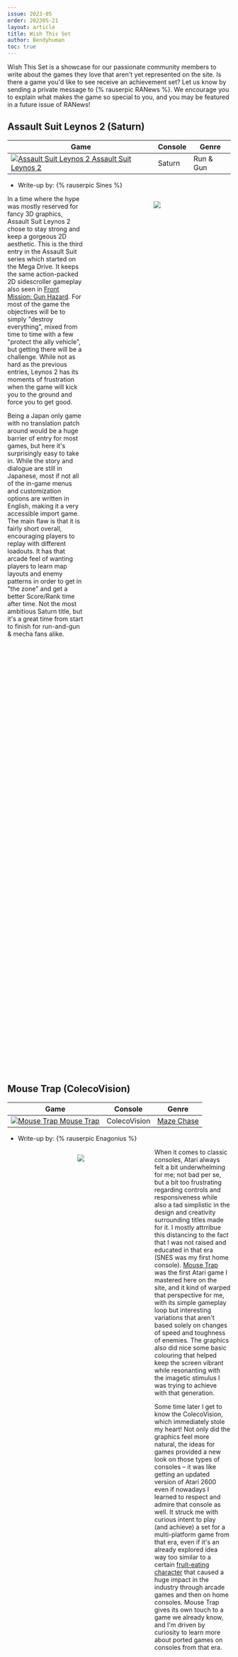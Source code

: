 ```yaml
---
issue: 2023-05
order: 202305-21
layout: article
title: Wish This Set
author: Bendyhuman
toc: true
---
```


Wish This Set is a showcase for our passionate community members to write about the games they love that aren't yet represented on the site. Is there a game you'd like to see receive an achievement set? Let us know by sending a private message to {% rauserpic RANews %}. We encourage you to explain what makes the game so special to you, and you may be featured in a future issue of RANews!

## Assault Suit Leynos 2 (Saturn)

| Game                                                                                                                                                                                                                                                           | Console | Genre     |
| -------------------------------------------------------------------------------------------------------------------------------------------------------------------------------------------------------------------------------------------------------------- | ------- | --------- |
| <a class="gameicon-link" href="https://retroachievements.org/game/14522" target="_blank" rel="noopener"> <img class="gameicon" src="https://media.retroachievements.org/Images/000001.png" alt="Assault Suit Leynos 2"> <span>Assault Suit Leynos 2</span></a> | Saturn  | Run & Gun |

* Write-up by: {% rauserpic Sines %}

<figure style="text-align:center;float:right;width:50%;height:50%">
<img src="http://www.hardcoregaming101.net/wp-content/uploads/2019/01/leynos2-9.png">
<figcaption></figcaption>
</figure>

In a time where the hype was mostly reserved for fancy 3D graphics, Assault Suit Leynos 2 chose to stay strong and keep a gorgeous 2D aesthetic. This is the third entry in the Assault Suit series which started on the Mega Drive. It keeps the same action-packed 2D sidescroller gameplay also seen in [Front Mission: Gun Hazard](https://retroachievements.org/game/1408). For most of the game the objectives will be to simply "destroy everything", mixed from time to time with a few "protect the ally vehicle", but getting there will be a challenge. While not as hard as the previous entries, Leynos 2 has its moments of frustration when the game will kick you to the ground and force you to get good.

Being a Japan only game with no translation patch around would be a huge barrier of entry for most games, but here it's surprisingly easy to take in. While the story and dialogue are still in Japanese, most if not all of the in-game menus and customization options are written in English, making it a very accessible import game. The main flaw is that it is fairly short overall, encouraging players to replay with different loadouts. It has that arcade feel of wanting players to learn map layouts and enemy patterns in order to get in "the zone" and get a better Score/Rank time after time. Not the most ambitious Saturn title, but it's a great time from start to finish for run-and-gun & mecha fans alike.

<br clear="right"/>

## Mouse Trap (ColecoVision)

| Game                                                                                                                                                                                                                                     | Console      | Genre                                                 |
| ---------------------------------------------------------------------------------------------------------------------------------------------------------------------------------------------------------------------------------------- | ------------ | ----------------------------------------------------- |
| <a class="gameicon-link" href="https://retroachievements.org/game/14071" target="_blank" rel="noopener"> <img class="gameicon" src="https://media.retroachievements.org/Images/000001.png" alt="Mouse Trap"> <span>Mouse Trap</span></a> | ColecoVision | [Maze Chase](https://retroachievements.org/game/8141) |

* Write-up by: {% rauserpic Enagonius %}

<figure style="text-align:center;float:left;width:50%;height:50%">
<img src="https://cdn.mobygames.com/screenshots/2096140-mouse-trap-colecovision-a-game-in-progress.png">
<figcaption></figcaption>
</figure>

When it comes to classic consoles, Atari always felt a bit underwhelming for me; not bad per se, but a bit too frustrating regarding controls and responsiveness while also a tad simplistic in the design and creativity surrounding titles made for it. I mostly attrribue this distancing to the fact that I was not raised and educated in that era (SNES was my first home console). [Mouse Trap](https://retroachievements.org/game/11725) was the first Atari game I mastered here on the site, and it kind of warped that perspective for me, with its simple gameplay loop but interesting variations that aren't based solely on changes of speed and toughness of enemies. The graphics also did nice some basic colouring that helped keep the screen vibrant while resonanting with the imagetic stimulus I was trying to achieve with that generation.

Some time later I get to know the ColecoVision, which immediately stole my heart! Not only did the graphics feel more natural, the ideas for games provided a new look on those types of consoles – it was like getting an updated version of Atari 2600 even if nowadays I learned to respect and admire that console as well. It struck me with curious intent to play (and achieve) a set for a multi-platform game from that era, even if it's an already explored idea way too similar to a certain [fruit-eating character](https://retroachievements.org/game/12192) that caused a huge impact in the industry through arcade games and then on home consoles. Mouse Trap gives its own touch to a game we already know, and I'm driven by curiosity to learn more about ported games on consoles from that era.

<br clear="left"/>

## Syvalion (SNES)

| Game                                                                                                                                                                                                                                | Console | Genre                                                  |
| ----------------------------------------------------------------------------------------------------------------------------------------------------------------------------------------------------------------------------------- | ------- | ------------------------------------------------------ |
| <a class="gameicon-link" href="https://retroachievements.org/game/3875" target="_blank" rel="noopener"> <img class="gameicon" src="https://media.retroachievements.org/Images/000001.png" alt="Syvalion"> <span>Syvalion</span></a> | SNES    | [Shoot 'em Up](https://retroachievements.org/game/956) |

* Write-up by: {% rauserpic heintsi %}

<figure style="text-align:center;float:right;width:50%;height:50%">
<img src="https://media.retroachievements.org/Images/028290.png">
<figcaption></figcaption>
</figure>

Syvalion may look like an ordinary arcade shooter at first glance, but it offers much more than that. Syvalion, originally an arcade shooter made in 1988 for Arcade, was ported to the Sharp X68000 in 1990 and 1992 to SNES. This rather unknown game was developed by Taito, and only released in JP and EU, making it even more of an unknown title.

In Syvalion, there are three modes: Basic series, which is basically a tutorial that goes through pre-defined mazes and teaches you the basics of the game. I’d say that’s pretty rare for any game this old. Then there's the Real Combat series, which is the main mode of the game and runs you through different scenarios and maze layouts. More on the randomness later. Finally, there's a Time Attack mode in which the goal is to get the most points in one life (great [Leaderboard of the Month](https://retroachievements.org/viewtopic.php?t=19693) material right there).

Unlike typical shoot-'em-up games, Syvalion allows you to freely maneuver your dragon while shooting fire and gathering power-ups from enemies. The better you perform, the better upgrades you get. The dragon's color indicates the ship's health, and there's also a meter for breathing fire that depletes if you overuse it.

Second, each time you boot up the game, you’ll get a different story and maze layouts. Most of each playthrough is randomized. Yes, there are supposedly 100 different endings (text only, sadly) and many story prompts, which either make sense or don’t. One silly excerpt from many possible story prompts goes like this: "My dead sister will never return again but I was able to take revenge by chance like this, and saved the earth’s danger!!" Yes, the system isn't perfect, but I think it was a pretty cool idea at the time, and sometimes those bad translations are rather entertaining to read. Bosses, however, are always the same, leaving some opportunities to create damageless challenge achievements. I mean, it could be neat to have achievements for each ending too, if you want to go crazy.

The game is pretty forgiving too; with unlimited continues and a pretty short playthrough, it makes the game a rather fine choice to play in short bursts.

Whether you're a fan of shooters or a complete newcomer to the genre, this obscure shooter might be a game worth checking out.

<br clear="right"/>

## Batman & Robin (PlayStation)

| Game                                                                                                                                                                                                                                             | Console     | Genre  |
| ------------------------------------------------------------------------------------------------------------------------------------------------------------------------------------------------------------------------------------------------ | ----------- | ------ |
| <a class="gameicon-link" href="https://retroachievements.org/game/18552" target="_blank" rel="noopener"> <img class="gameicon" src="https://media.retroachievements.org/Images/000001.png" alt="Batman & Robin"> <span>Batman & Robin</span></a> | PlayStation | Action |

* Write-up by: {% rauserpic groundedshikami %}

<figure style="text-align:center;float:left;width:50%;height:50%">
<img src="https://gamefaqs.gamespot.com/a/screen/full/0/5/1/696051.jpg">
<figcaption></figcaption>
</figure>

Batman & Robin is a 1998 third-person exploration/action game that was released for the PlayStation 1 by Probe Entertainment. The game is based on the 1997 film of the same name. You can play as Batman, Robin, or Batgirl and go up against Mr. Freeze and Poison Ivy. It also acts as a sequel to the [Batman Forever](https://retroachievements.org/game/418) game (released on SNES, Genesis, GB, and Game Gear among others).

**Gameplay:** B&R is an open-world sandbox game in which you explore Gotham both on foot and in a vehicle (Batmobile, Redbird Motorcycle, or Batblade depending on your character). As you travel around the city, you need to find clues in order to determine where the current villain is planning to attack before heading there at the time of the attack in order to stop the villain. The game has a few puzzle elements (using the Batcomputer to examine the clues to find the time/place of the heist for instance). Driving & combat are a bit clunky, however I personally find them enjoyable.

**Storyline:** The game follows the storyline of the film, with several other heists NOT shown added in to increase the game length. The game starts with Mr. Freeze attempting to steal various jewels in order to continue his research into a cure for his wife's condition, before continuing with Poison Ivy and Bane, whom you must defeat at various locations to stop their crimes and in order to find her lab to gather items to defeat her. Finally, the three team up in order to freeze Gotham and you must stop several heists before the grand finale - the observatory from the film.

**Graphics:** B&R's graphics look really good for a PS1 game, as you go from iconic locations such as the Batcave and Axis Chemicals to movie-specific ones like the Museum and Observatory - you can tell that a lot of effort went into the graphics for its time. The game does have a low draw distance, however, and that is most likely due to the limitations of the PS1.

All-in-all, Batman & Robin for the PS1 is an interesting take on what is seen as the worst Batman film. Sure it has its bugs and issues, and the "gotta work out how to do things yourself - sometimes through trial and error" gameplay can be frustrating, HOWEVER when comparing it to other Batman games - I would say it is definitely worth a look and ultimately a set.

<br clear="left"/>

## Builder's Block \| Landmaker (PlayStation)

| Game                                                                                                                                                                                                                                                                         | Console     | Genre                                                                                                |
| ---------------------------------------------------------------------------------------------------------------------------------------------------------------------------------------------------------------------------------------------------------------------------- | ----------- | ---------------------------------------------------------------------------------------------------- |
| <a class="gameicon-link" href="https://retroachievements.org/game/22823" target="_blank" rel="noopener"> <img class="gameicon" src="https://media.retroachievements.org/Images/000001.png" alt="Builder's Block \| Landmaker"> <span>Builder's Block \| Landmaker</span></a> | PlayStation | [Arcade](https://retroachievements.org/game/3426), [Puzzle](https://retroachievements.org/game/1093) |

* Writeup by: {% rauserpic WanderingHeiho %}

<figure style="text-align:center;float:right;width:50%;height:50%">
<img src="https://media.retroachievements.org/Images/069256.png">
<figcaption></figcaption>
</figure>

Originally titled Landmaker, it was a Japan-only arcade game similar to [Puzzle Bobble](https://retroachievements.org/game/12247). The PS1 version also included a puzzle mode, but the main gameplay is the same between the two modes. Speaking of the gameplay, how does this game work?

**Basics:** Players launch squares into an isometric grid and have them bounce off other squares to try and make larger squares of the same color (2x2, 3x3, 4x4, etc.), which would transform into buildings of larger and larger size. If a launched square touches the sides of different colored squares, then those other tiles would change color to the launched one. And if you were to hit a square’s corner with the same color, then both of them would vanish. If you make a building vanish, it will leave a 1x1 tile behind, with its effect being based on how large the building was. For example, a 3x3 building will leave behind a star tile, which removes all tiles of the color you hit it with, and a 4x4 building leaves a moon tile, change all tiles to the color you hit it with! That’s all of the basics, so what does Arcade and Puzzle mode provide?

**Puzzle Mode:** This was the new content added for the PS1 release. Your goal is to clear multiple stages by creating buildings of a certain size or better. Each stage gives you a unique pattern or starting tiles that you will either need to clear, change the color of, or add squares in the spaces to. But there’s a catch - you have a limited number of moves before the back of the field moves forward. If a tile gets pushed off the field, or if there is no longer enough room to make the required building size, you fail the stage and have to retry it. Thankfully, there is no countdown before the tile is launched, so you have as much time as you need to plan out how you will try to make the building. In addition, creating the required building size will reset the number of moves you have before the back of the field moves, why is that important? Bonus points. While you can just finish the stage once you’ve made a large enough building, you get more points for going beyond the requirement and making an even larger building (like making a 5x5 when you just need to make a 4x4). The larger the building past the requirement you make, the more points you get (1 tier above is 10,000,000, 2 tiers is 30,000,000, and 3 tiers is 100,000,000!). Why worry about points? Because you’re ranked on how well you did at the end of each set of stages.

**Arcade Mode:** The original arcade game is here! Fight in a series of 1-on-1 fights, making and destroying buildings to add garbage to your opponent’s side, while also trying to push back the wall that slowly covers your field. There are eight characters to choose from, each with their own garbage types that they send to the other player. And from what I’ve heard, there’s a special fight if you can reach the end without using continues.

Overall, Builder’s Block is a fun and addicting puzzle game that I keep finding myself coming back to, even if I’ve never found myself really good at it. Hopefully it gets a set one day.

<br clear="right"/>

## Liberty or Death (Mega Drive/SNES)

| Game                                                                                                                                                                                                                                                 | Console    | Genre                                                     |
| ---------------------------------------------------------------------------------------------------------------------------------------------------------------------------------------------------------------------------------------------------- | ---------- | --------------------------------------------------------- |
| <a class="gameicon-link" href="https://retroachievements.org/game/4344" target="_blank" rel="noopener"> <img class="gameicon" src="https://media.retroachievements.org/Images/000001.png" alt="Liberty or Death"> <span>Liberty or Death</span></a>  | Mega Drive | [Grand Strategy](https://retroachievements.org/game/7863) |
| <a class="gameicon-link" href="https://retroachievements.org/game/23305" target="_blank" rel="noopener"> <img class="gameicon" src="https://media.retroachievements.org/Images/000001.png" alt="Liberty or Death"> <span>Liberty or Death</span></a> | SNES       | [Grand Strategy](https://retroachievements.org/game/7863) |

* Writeup by: {% rauserpic Whynot15 %}

<figure style="text-align:center;float:left;width:50%;height:50%">
<img src="https://cdn.mobygames.com/screenshots/15669665-liberty-or-death-genesis-fighting-an-enemy-fort.png">
<figcaption></figcaption>
</figure>

Do you watch History Channel specials on the American Revolutionary War, powdered wig perfectly done as you critique the British Empire's blunders and wistfully muse how you would have been 10 times the general George Washington was? Probably not, that's a pretty niche scenario. Nevertheless, Liberty or Death perfectly represents this highly specific niche.

A few decades ago, before becoming most known for myriads of [Dynasty Warriors](https://retroachievements.org/game/6047) spinoffs and sequels for virtually every franchise under the sun, Koei was known for producing a huge quantities of simulation games, from historical war games to airline managers. Its flagship series was [Romance of the Three Kingdoms](https://retroachievements.org/game/4531), which garnered the biggest fanbase and multiple spinoffs, including the juggernaut Dynasty Warriors franchise. The other games, like [Nobunaga's Ambition](https://retroachievements.org/game/8427), [Aerobiz](https://retroachievements.org/game/376), and (of course) Liberty or Death, among others, are fondly remembered by diehard strategy game enthusiasts.

Much like the title suggests, Liberty or Death lets you assume the role of either George Washington and Colonial America, determined to cast of the yoke of British rule and form a new nation, or Thomas Gage and the British Empire, looking to crush their rebellious colonies and restore order to their colonies. The two sides have the same main objective - control all territories and claim total dominance. Despite this shared goal, the two sides are very asymmetrical. The British Empire has a significant early game edge, with a budget that dwarfs the fledgling Americans and a massive navy that will face literally zero opposition in the early goings, alongside vastly superior soldiers and professional mercenaries compared to early American militias. Washington and Continental Congress, on the other hand, have the homefield advantage, able to move and recruit new troops much easier than their foes, have access to better officers overall, and can wait out the clock on the British by stalling until 1820 as an alternative win condition (for comparison, the Revolutionary War ended in 1783 in real life).

Like other Koei historical simulation games of this era, the game is chock full of details. Fighting and winning battles is just one part of a larger whole. You also need to, among other things:
hire and pay officers;
build up support for your side in territories;
draft, train and arm troops;
Maintain supplies of food, weapons and ammo;
Deal with your respective governing body for support in the wartime efforts.

You'll have a level of control that may seem overwhelming at first. You will decide on where to send which regiments, exactly how much officers will be paid, and who will train troops, spread propaganda, and buy supplies each turn, among much more. It is truly a lesson in "logistics win wars."

Despite having just one scenario to play, there is a ton of potential in a set for this game. Outside winning as either side on the three difficulty levels, there are numerous historical events that can be triggered and interesting challenges to impose on both sides. As Washington, can you survive an attempted mutiny by your officers and still emerge victorious over the British? As the British, can you defeat a seemingly invincible Spanish navy that emerges late in the game? There is a lot of ground for a very in-depth set that would please strategy fans and historic buffs alike.

<br clear="left"/>

## Rumble Racing (PlayStation 2)

| Game                                                                                                                                                                                                                                          | Console       | Genre  |
| --------------------------------------------------------------------------------------------------------------------------------------------------------------------------------------------------------------------------------------------- | ------------- | ------ |
| <a class="gameicon-link" href="https://retroachievements.org/game/3107" target="_blank" rel="noopener"> <img class="gameicon" src="https://media.retroachievements.org/Images/000001.png" alt="Rumble Racing"> <span>Rumble Racing</span></a> | PlayStation 2 | Racing |

* Writeup by: {% rauserpic ViceroyOfMonteCristo %}

<figure style="text-align:center;float:right;width:50%;height:50%">
<img src="https://cdn.mobygames.com/screenshots/261320-rumble-racing-playstation-2-this-is-a-gameplay-shot-you-can-see-.jpg">
<figcaption></figcaption>
</figure>

In the late 1990s and early 2000s, EVERYONE wanted to hop onto the combat racing genre that was popularized by Mario Kart 64. Naturally you had other franchises hop on with direct Kart Racing clones, such as Crash Bandicoot in the form of [Crash Team Racing](https://retroachievements.org/game/10438), or Sonic in the form of [Sonic Drift](https://retroachievements.org/game/12648), but there was a small group of companies that put out combat racing games that weren't based off one of their own IPs. [NASCAR Rumble](https://retroachievements.org/game/15934) was an example of that on the PS1, with EA choosing to use actual NASCAR vehicles in place of go-karts. What resulted was a surprisingly competent racing game, and naturally EA wanted to bring that success to the PS2 era.

In a very uncommon move, EA decided to follow up the success of NASCAR Rumble by not renewing their license with NASCAR and instead making a sequel with entirely original content. If you enjoyed the first game, Rumble Racing builds on it well with better item pools (only human players can get tornadoes, and only when in the bottom of the pack), better AI balancing (the other racers no longer spam tornadoes and freeze balls at you every 5 seconds), and overall better vehicle handling than before. In addition to all this, they've also added a stunt system which rewards you with boost for each one you successfully perform while airborne.

While it may have a smaller track pool than the original (with 2 tracks in this game being remasters of tracks from the first game), each one is much more distinguishable in its style and layout than before. Additionally, the game's specialty cars (unlocked by finding and destroying a literal Easter Egg in each track) are less generic and more absurd than the first game, such as a pickup truck with a missile strapped to its bed, a car whose entire chassis is a jet engine, and a fighter jet body on wheels.

Rumble Racing is much more of its own game than its predecessor, given that EA no longer had to rely on an existing licensed IP to draw in players, and it certainly shows it in regards to both visual style and gameplay. It's not the most difficult or lengthy game, but it's also because of those things that I have a tendency to replay it once a year or so. I'd highly recommend this game to both new and experienced arcade racing fans alike.

<br clear="right"/>

## Contra: Shattered Soldier (PlayStation 2)

| Game                                                                                                                                                                                                                                                                  | Console       | Genre  |
| --------------------------------------------------------------------------------------------------------------------------------------------------------------------------------------------------------------------------------------------------------------------- | ------------- | ------ |
| <a class="gameicon-link" href="https://retroachievements.org/game/5669" target="_blank" rel="noopener"> <img class="gameicon" src="https://media.retroachievements.org/Images/000001.png" alt="Contra: Shattered Soldier"> <span>Contra: Shattered Soldier</span></a> | PlayStation 2 | Action |

* Writeup by: {% rauserpic guiltchip %}

<figure style="text-align:center;float:left;width:50%;height:50%">
<img src="https://gamefaqs.gamespot.com/a/screen/full/9/5/8/492958.jpg">
<figcaption></figcaption>
</figure>

Konami's Contra: Shattered Soldier, originally released as Shin Contra (真魂斗羅, Shin Kontora) in Japan, is a game that deserves an achievement set. Developed by Team Kijirushi, a group of staff members within Konami Computer Entertainment Tokyo, the game marks a return to the two-dimensional gameplay style employed by the series prior to Contra: Legacy of War.

The game is played entirely in 2D from a side-view perspective, with fully polygonal graphics. The controls and abilities are similar to the ones featured in [Contra III: The Alien Wars](https://retroachievements.org/game/344). One major departure in Shattered Soldier is the omission of power-up items. Instead, the player is equipped with one of three permanent weapons that can be switched at any point, each with a standard automatic shot and an alternate charge shot, for a total of six types of shots.

The game introduces a "hit rate" system which gauges the number of enemies destroyed as a form of performance metric. Every unique target that is destroyed in each stage, whether it be an actual enemy or an object in the area, increases this ratio. A high hit-ratio, along with the minimization of lives lost and continues used, is essential to receive the better endings, and consequently unlock additional extra features.

Like [Contra: Hard Corps](https://retroachievements.org/game/120), Shattered Soldier has multiple endings, but the ending received now depends on player performance, rather than the path taken during the course of a game. The player can replay previously completed stages to achieve better grades before proceeding to the fifth stage. After that point, the player must play through the remaining set of stages continuously.

Despite its impressive gameplay mechanics and performance metrics, Contra: Shattered Soldier currently does not have an achievement set. However, this game certainly deserves one. The hit rate system, coupled with the need for a high hit-ratio and the minimization of lives lost and continues used, makes for a challenging and rewarding experience for hardcore gamers. The addition of achievements would not only add to the game's replay value, but also provide an additional layer of challenge and satisfaction for players who aim to obtain 100% completion.

In conclusion, Contra: Shattered Soldier is a game that not only delivers a fun and exciting experience but also challenges players to improve their performance. Its unique gameplay mechanics and performance metrics make it a perfect candidate for an achievement set. For hardcore gamers who are looking for a game that rewards skill and perseverance, this game should not be missed.

<br clear="left"/>

## Tokyo Xtreme Racer: Drift 2 (PlayStation 2)

| Game                                                                                                                                                                                                                                                                       | Console       | Genre  |
| -------------------------------------------------------------------------------------------------------------------------------------------------------------------------------------------------------------------------------------------------------------------------- | ------------- | ------ |
| <a class="gameicon-link" href="https://retroachievements.org/game/20775" target="_blank" rel="noopener"> <img class="gameicon" src="https://media.retroachievements.org/Images/000001.png" alt="Tokyo Xtreme Racer: Drift 2"> <span>Tokyo Xtreme Racer: Drift 2</span></a> | PlayStation 2 | Racing |

* Write-up by: {% rauserpic WeerDough %}

<figure style="text-align:center;float:right;width:50%;height:50%">
<img src="https://i.ibb.co/3SbRXq9/image.png">
<figcaption></figcaption>
</figure>

Tokyo Xtreme Racer: Drift 2 is a bit of an odd duck, a late entry in Genki's [niche series](https://retroachievements.org/game/9556) of racers, normally about highway racing, though Drift 2 drops all of that and opts for mountain battles à la [Initial D](https://retroachievements.org/game/19623). It was released in 2007 on the PS2, two years after the Japanese release as "Kaido Battle 3" (Yes, 3. They skipped Kaido Battle 2 in the US). It was also one of those games that was universally panned by critics, but beloved by fans. It certainly falls into the category where you have to already love racing games to enjoy it, as it's a far cry from any [Need for Speed](https://retroachievements.org/game/6650) or [Midnight Club](https://retroachievements.org/game/8791) of the era. In fact, many compare it to [Gran Turismo](https://retroachievements.org/game/8804) in how it drives, as well as the wide variety of vehicles and depth of tuning for your machine. While it probably isn't quite on that level, it's still impressively close and perfectly hits that niche of "console realistic" where it can still be played with a controller, but you need to know what you're doing or else you'll be eating guardrail again and again and again.

The gameplay is split up into two segments, daytime racing and nighttime racing. During the day you're mostly doing sanctioned racing, such as time trials or drift challenges, in order to impress sponsors, make money, and upgrade your machine. However, it's during the night where you find the real meat of the game. It's here you engage in duels with hundreds of rival racers, each with their own name, their own biography, and their own profile. You can even befriend other drivers through winning and gain access to borrow their car. Befriend all racers subset, anyone?

All of this leads to you getting caught up in a power struggle between rival racing teams which plays out both on the mountains, and on an in-game message board that's used to present most of the story. It's very brief, and completely ignorable if you couldn't care less about the story of a racing game, but adds just enough mystery into the mix to keep you hooked without being overbearing.

As I said before, TXR Drift 2 is a niche game. It was built on a budget but by a team dedicated to the genre and car culture in general. A LOT of love and passion went into the game and it shows. Even by today's standards, Drift 2 is an incredible and underrated gem of a game that deserves every bit of appreciation it can get.

<br clear="right"/>

## Tales of Innocence (Nintendo DS)

| Game                                                                                                                                                                                                                                                    | Console     | Genre      |
| ------------------------------------------------------------------------------------------------------------------------------------------------------------------------------------------------------------------------------------------------------- | ----------- | ---------- |
| <a class="gameicon-link" href="https://retroachievements.org/game/5056" target="_blank" rel="noopener"> <img class="gameicon" src="https://media.retroachievements.org/Images/032192.png" alt="Tales of Innocence"> <span>Tales of Innocence</span></a> | Nintendo DS | Action RPG |

* Write-up by: {% rauserpic Nepiki %}

<figure style="text-align:center;float:left;width:50%;height:50%">
<img src="https://media.retroachievements.org/Images/032193.png">
<figcaption></figcaption>
</figure>

Tales of Innocence is one of the few remaining mainline Tales games that had the unfortunate fate of never seeing the light of day in the west. Even when it got a remake on the PlayStation Vita like Tales of Hearts R did, they decided not to bring it over. And that is a shame since Tales of Innocence is an interesting release in this series. The story focuses on a group of characters who, despite living a normal life, are actually reincarnations of divine beings who tried merging their world with the human world many years ago but succeeded only partially due to not everyone being in agreement. Our main protagonists are conveniently the reincarnations of avatars who had an important role in this event, and when their powers start to slowly awaken, the actions of their past life starts having an impact on who they are now. Who may have been a friend otherwise may now end up on the enemy side, and vice versa. Not to mention that the entire world of this game is at war with each other, partially fueled by the awakening of these reincarnations. It's an interesting tale for sure, but the character relationships is arguably what caught me the most. Both Ruca Milda and Spada Belforma are some of my absolute favourite Tales of characters, and Illia Animi completes the group triangle of loveable friends who may- or may not want to bully Ruca a bit too often, but with good intentions.

But most impressively, Tales of Innocence follows up after Tales of the Abyss, one of the most acclaimed 3D titles in the franchise. And instead of going the route of 2D that Tales of Hearts went, they continued making this a 3D Tales of games on the Nintendo DS. Free movement, Mystic arts; everything is here. The game still looks good and the story is mostly voiced, making this a seriously impressive game on the system. Now of course it is still a Nintendo DS game at heart so don't expect the gameplay to be as expansive as most 3D titles, but it still works good for what it is and really encourages the player to combo artes together. The only real downside, if my memory serves me right, is that the dungeons were a bit lame to go through, feeling more like afterthoughts and having a bit of an uninteresting, unrewarding maze-like design. Still, this is a highly underappreciated title in the franchise that I certainly recommend giving a look. Fortunately, the Nintendo DS version comes with an excellent fan translation, so we can all enjoy it!
